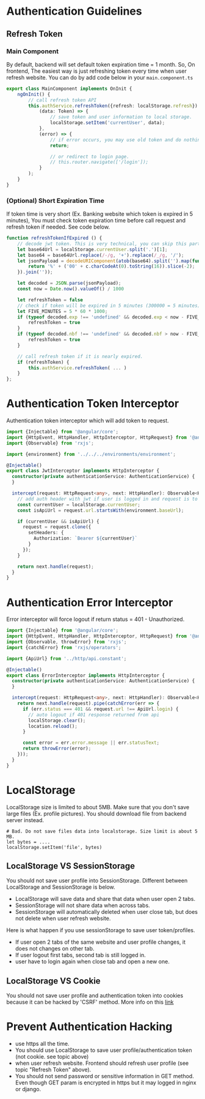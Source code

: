 # Authentication Guidelines

## Refresh Token

### Main Component

By default, backend will set default token expiration time = 1 month. So, On frontend, The easiest way is just refreshing token every time when user refresh website. You can do by add code below in your `main.component.ts`

```ts
export class MainComponent implements OnInit {
    ngOnInit() {
        // call refresh token API
        this.authService.refreshToken({refresh: localStorage.refresh}).subscribe(
            (data: Token) => {
                // save token and user information to local storage.
                localStorage.setItem('currentUser', data);
            },
            (error) => {
                // if error occurs, you may use old token and do nothing.
                return;

                // or redirect to login page.
                // this.router.navigate(['/login']);
            }
        );
    }
}
```

### (Optional) Short Expiration Time

If token time is very short (Ex. Banking website which token is expired in 5 minutes), You must check token expiration time before call request and refresh token if needed. See code below.

```ts
function refreshTokenIfExpired () {
    // decode jwt token. This is very technical, you can skip this part of code.
    let base64Url = localStorage.currentUser.split('.')[1];
    let base64 = base64Url.replace(/-/g, '+').replace(/_/g, '/');
    let jsonPayload = decodeURIComponent(atob(base64).split('').map(function(c) {
        return '%' + ('00' + c.charCodeAt(0).toString(16)).slice(-2);
    }).join(''));

    let decoded = JSON.parse(jsonPayload);
    const now = Date.now().valueOf() / 1000

    let refreshToken = false
    // check if token will be expired in 5 minutes (300000 = 5 minutes)
    let FIVE_MINUTES = 5 * 60 * 1000;
    if (typeof decoded.exp !== 'undefined' && decoded.exp < now - FIVE_MINUTES) {
        refreshToken = true
    }
    if (typeof decoded.nbf !== 'undefined' && decoded.nbf > now - FIVE_MINUTES) {
        refreshToken = true
    }

    // call refresh token if it is nearly expired.
    if (refreshToken) {
        this.authService.refreshToken( ... )
    }
};
```


# Authentication Token Interceptor

Authentication token interceptor which will add token to request.


```ts
import {Injectable} from '@angular/core';
import {HttpEvent, HttpHandler, HttpInterceptor, HttpRequest} from '@angular/common/http';
import {Observable} from 'rxjs';

import {environment} from '../../../environments/environment';

@Injectable()
export class JwtInterceptor implements HttpInterceptor {
  constructor(private authenticationService: AuthenticationService) {
  }

  intercept(request: HttpRequest<any>, next: HttpHandler): Observable<HttpEvent<any>> {
    // add auth header with jwt if user is logged in and request is to the api url
    const currentUser = localStorage.currentUser;
    const isApiUrl = request.url.startsWith(environment.baseUrl);

    if (currentUser && isApiUrl) {
      request = request.clone({
        setHeaders: {
          Authorization: `Bearer ${currentUser}`
        }
      });
    }

    return next.handle(request);
  }
}
```

# Authentication Error Interceptor

Error interceptor will force logout if return status = 401 - Unauthorized.


```ts
import {Injectable} from '@angular/core';
import {HttpEvent, HttpHandler, HttpInterceptor, HttpRequest} from '@angular/common/http';
import {Observable, throwError} from 'rxjs';
import {catchError} from 'rxjs/operators';

import {ApiUrl} from '../http/api.constant';

@Injectable()
export class ErrorInterceptor implements HttpInterceptor {
  constructor(private authenticationService: AuthenticationService) {
  }

  intercept(request: HttpRequest<any>, next: HttpHandler): Observable<HttpEvent<any>> {
    return next.handle(request).pipe(catchError(err => {
      if (err.status === 401 && request.url !== ApiUrl.login) {
        // auto logout if 401 response returned from api
        localStorage.clear();
        location.reload();
      }

      const error = err.error.message || err.statusText;
      return throwError(error);
    }));
  }
}

```

# LocalStorage

LocalStorage size is limited to about 5MB. Make sure that you don't save large files (Ex. profile pictures). You should download file from backend server instead.

```
# Bad. Do not save files data into localstorage. Size limit is about 5 MB.
let bytes = .... 
localStorage.setItem('file', bytes)
```


## LocalStorage VS SessionStorage

You should not save user profile into SessionStorage. Different between LocalStorage and SessionStorage is below.

* LocalStorage will save data and share that data when user open 2 tabs.
* SessionStorage will not share data when across tabs.
* SessionStorage will automatically deleted when user close tab, but does not delete when user refresh website.

Here is what happen if you use sessionStorage to save user token/profiles.

* If user open 2 tabs of the same website and user profile changes, it does not changes on other tab. 
* If user logout first tabs, second tab is still logged in.
* user have to login again when close tab and open a new one.


## LocalStorage VS Cookie

You should not save user profile and authentication token into cookies because it can be hacked by 'CSRF' method. More info on this [link](https://hydrasky.com/network-security/cross-site-request-forgery-csrf/)


# Prevent Authentication Hacking

* use https all the time.
* You should use LocalStorage to save user profile/authentication token (not cookie. see topic above)
* when user refresh website. Frontend should refresh user profile (see topic "Refresh Token" above).
* You should not send password or sensitive information in GET method. Even though GET param is encrypted in https but it may logged in nginx or django.

